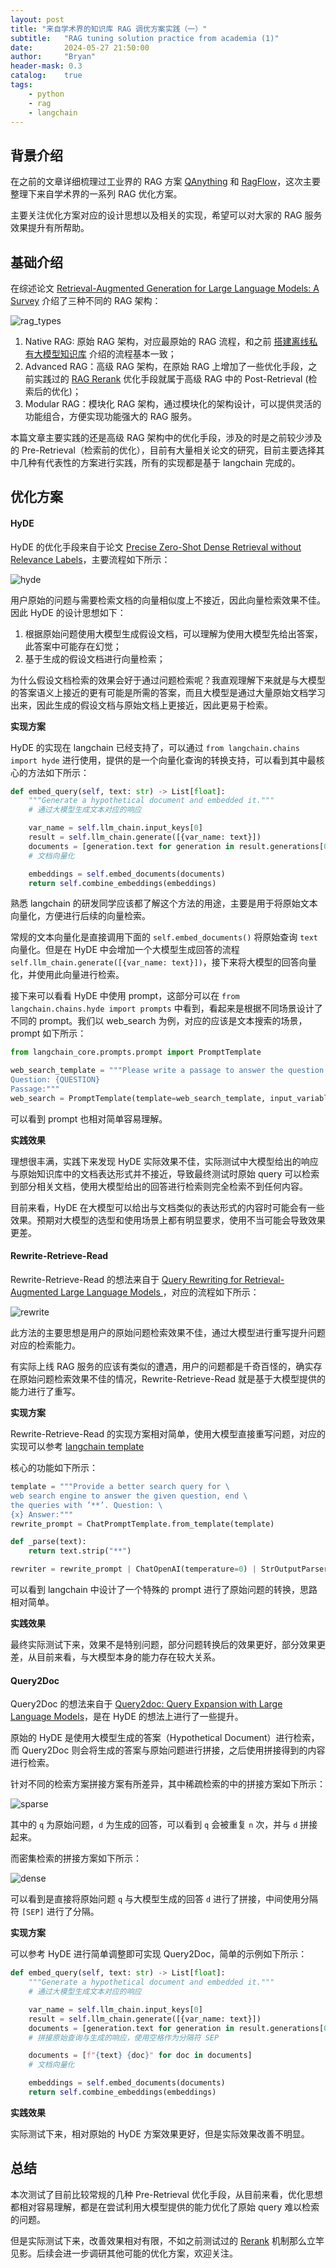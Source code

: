 ```yaml
---
layout: post
title: "来自学术界的知识库 RAG 调优方案实践（一）"
subtitle:   "RAG tuning solution practice from academia (1)"
date:       2024-05-27 21:50:00
author:     "Bryan"
header-mask: 0.3
catalog:    true
tags:
    - python
    - rag
    - langchain
---
```


## 背景介绍

在之前的文章详细梳理过工业界的 RAG 方案 [QAnything](https://zhuanlan.zhihu.com/p/697031773) 和 [RagFlow](https://zhuanlan.zhihu.com/p/697902937)，这次主要整理下来自学术界的一系列 RAG 优化方案。

主要关注优化方案对应的设计思想以及相关的实现，希望可以对大家的 RAG 服务效果提升有所帮助。

## 基础介绍
在综述论文 [Retrieval-Augmented Generation for Large Language Models: A Survey](https://arxiv.org/pdf/2312.10997) 介绍了三种不同的 RAG 架构：

![rag_types](/img/in-post/advanced-rag/rag_types.png)

1. Native RAG: 原始 RAG 架构，对应最原始的 RAG 流程，和之前 [搭建离线私有大模型知识库](https://zhuanlan.zhihu.com/p/689947142) 介绍的流程基本一致；
2. Advanced RAG：高级 RAG 架构，在原始 RAG 上增加了一些优化手段，之前实践过的 [RAG Rerank](https://zhuanlan.zhihu.com/p/699339963) 优化手段就属于高级 RAG 中的 Post-Retrieval (检索后的优化)；
3. Modular RAG：模块化 RAG 架构，通过模块化的架构设计，可以提供灵活的功能组合，方便实现功能强大的 RAG 服务。

本篇文章主要实践的还是高级 RAG 架构中的优化手段，涉及的时是之前较少涉及的 Pre-Retrieval（检索前的优化），目前有大量相关论文的研究，目前主要选择其中几种有代表性的方案进行实践，所有的实现都是基于 langchain 完成的。

## 优化方案

#### HyDE
HyDE 的优化手段来自于论文 [Precise Zero-Shot Dense Retrieval without Relevance Labels](https://arxiv.org/pdf/2212.10496)，主要流程如下所示：

![hyde](/img/in-post/advanced-rag/hyde.png)

用户原始的问题与需要检索文档的向量相似度上不接近，因此向量检索效果不佳。因此 HyDE 的设计思想如下：

1. 根据原始问题使用大模型生成假设文档，可以理解为使用大模型先给出答案，此答案中可能存在幻觉；
2. 基于生成的假设文档进行向量检索；

为什么假设文档检索的效果会好于通过问题检索呢？我直观理解下来就是与大模型的答案语义上接近的更有可能是所需的答案，而且大模型是通过大量原始文档学习出来，因此生成的假设文档与原始文档上更接近，因此更易于检索。

**实现方案**

HyDE 的实现在 langchain 已经支持了，可以通过 `from langchain.chains import hyde` 进行使用，提供的是一个向量化查询的转换支持，可以看到其中最核心的方法如下所示：

```python
def embed_query(self, text: str) -> List[float]:
    """Generate a hypothetical document and embedded it."""
    # 通过大模型生成文本对应的响应

    var_name = self.llm_chain.input_keys[0]
    result = self.llm_chain.generate([{var_name: text}])
    documents = [generation.text for generation in result.generations[0]]
    # 文档向量化

    embeddings = self.embed_documents(documents)
    return self.combine_embeddings(embeddings)
```

熟悉 langchain 的研发同学应该都了解这个方法的用途，主要是用于将原始文本向量化，方便进行后续的向量检索。

常规的文本向量化是直接调用下面的 `self.embed_documents()` 将原始查询 `text` 向量化。但是在 HyDE 中会增加一个大模型生成回答的流程 `self.llm_chain.generate([{var_name: text}])`，接下来将大模型的回答向量化，并使用此向量进行检索。

接下来可以看看 HyDE 中使用 prompt，这部分可以在 `from langchain.chains.hyde import prompts` 中看到，看起来是根据不同场景设计了不同的 prompt。我们以 web_search 为例，对应的应该是文本搜索的场景，prompt 如下所示：

```python
from langchain_core.prompts.prompt import PromptTemplate

web_search_template = """Please write a passage to answer the question
Question: {QUESTION}
Passage:"""
web_search = PromptTemplate(template=web_search_template, input_variables=["QUESTION"])
```

可以看到 prompt 也相对简单容易理解。

**实践效果**

理想很丰满，实践下来发现 HyDE 实际效果不佳，实际测试中大模型给出的响应与原始知识库中的文档表达形式并不接近，导致最终测试时原始 query 可以检索到部分相关文档，使用大模型给出的回答进行检索则完全检索不到任何内容。

目前来看，HyDE 在大模型可以给出与文档类似的表达形式的内容时可能会有一些效果。预期对大模型的选型和使用场景上都有明显要求，使用不当可能会导致效果更差。

#### Rewrite-Retrieve-Read

Rewrite-Retrieve-Read 的想法来自于 [Query Rewriting for Retrieval-Augmented Large Language Models
](https://arxiv.org/pdf/2305.14283)，对应的流程如下所示：

![rewrite](/img/in-post/advanced-rag/rewrite.png)

此方法的主要思想是用户的原始问题检索效果不佳，通过大模型进行重写提升问题对应的检索能力。

有实际上线 RAG 服务的应该有类似的遭遇，用户的问题都是千奇百怪的，确实存在原始问题检索效果不佳的情况，Rewrite-Retrieve-Read 就是基于大模型提供的能力进行了重写。

**实现方案**

Rewrite-Retrieve-Read 的实现方案相对简单，使用大模型直接重写问题，对应的实现可以参考 [langchain template](https://github.com/langchain-ai/langchain/blob/master/templates/rewrite-retrieve-read/rewrite_retrieve_read/chain.py)

核心的功能如下所示：

```python
template = """Provide a better search query for \
web search engine to answer the given question, end \
the queries with ’**’. Question: \
{x} Answer:"""
rewrite_prompt = ChatPromptTemplate.from_template(template)

def _parse(text):
    return text.strip("**")

rewriter = rewrite_prompt | ChatOpenAI(temperature=0) | StrOutputParser() | _parse
```

可以看到 langchain 中设计了一个特殊的 prompt 进行了原始问题的转换，思路相对简单。

**实践效果**

最终实际测试下来，效果不是特别问题，部分问题转换后的效果更好，部分效果更差，从目前来看，与大模型本身的能力存在较大关系。

#### Query2Doc

Query2Doc 的想法来自于 [Query2doc: Query Expansion with Large Language Models](https://arxiv.org/pdf/2303.07678)，是在 HyDE 的想法上进行了一些提升。

原始的 HyDE 是使用大模型生成的答案（Hypothetical Document）进行检索，而 Query2Doc 则会将生成的答案与原始问题进行拼接，之后使用拼接得到的内容进行检索。

针对不同的检索方案拼接方案有所差异，其中稀疏检索的中的拼接方案如下所示：

![sparse](/img/in-post/advanced-rag/sparse.png)

其中的 `q` 为原始问题，`d` 为生成的回答，可以看到 `q` 会被重复 `n` 次，并与 `d` 拼接起来。

而密集检索的拼接方案如下所示：

![dense](/img/in-post/advanced-rag/dense.png)

可以看到是直接将原始问题 `q` 与大模型生成的回答 `d` 进行了拼接，中间使用分隔符 `[SEP]` 进行了分隔。

**实现方案**

可以参考 HyDE 进行简单调整即可实现 Query2Doc，简单的示例如下所示：

```python
def embed_query(self, text: str) -> List[float]:
    """Generate a hypothetical document and embedded it."""
    # 通过大模型生成文本对应的响应

    var_name = self.llm_chain.input_keys[0]
    result = self.llm_chain.generate([{var_name: text}])
    documents = [generation.text for generation in result.generations[0]]
    # 拼接原始查询与生成的响应，使用空格作为分隔符 SEP

    documents = [f"{text} {doc}" for doc in documents]
    # 文档向量化

    embeddings = self.embed_documents(documents)
    return self.combine_embeddings(embeddings)
```

**实践效果**

实际测试下来，相对原始的 HyDE 方案效果更好，但是实际效果改善不明显。


## 总结

本次测试了目前比较常规的几种 Pre-Retrieval 优化手段，从目前来看，优化思想都相对容易理解，都是在尝试利用大模型提供的能力优化了原始 query 难以检索的问题。

但是实际测试下来，改善效果相对有限，不如之前测试过的 [Rerank](https://zhuanlan.zhihu.com/p/699339963) 机制那么立竿见影。后续会进一步调研其他可能的优化方案，欢迎关注。

